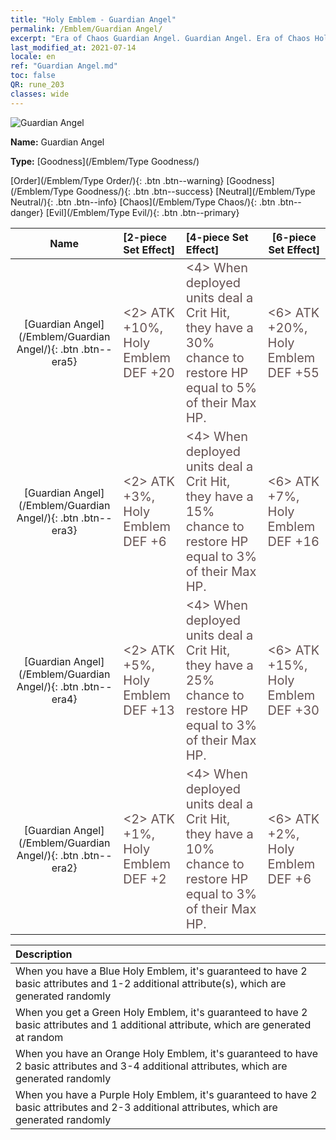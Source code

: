 ```yaml
---
title: "Holy Emblem - Guardian Angel"
permalink: /Emblem/Guardian Angel/
excerpt: "Era of Chaos Guardian Angel. Guardian Angel. Era of Chaos Holy Emblem Guardian Angel. Era of Chaos Goodness Guardian Angel"
last_modified_at: 2021-07-14
locale: en
ref: "Guardian Angel.md"
toc: false
QR: rune_203
classes: wide
---
```


  ![Guardian Angel](/images/r/rune_icon_203.png)

 **Name:** Guardian Angel

 **Type:** [Goodness](/Emblem/Type Goodness/)

  [Order](/Emblem/Type Order/){: .btn .btn--warning}   [Goodness](/Emblem/Type Goodness/){: .btn .btn--success}   [Neutral](/Emblem/Type Neutral/){: .btn .btn--info}   [Chaos](/Emblem/Type Chaos/){: .btn .btn--danger}   [Evil](/Emblem/Type Evil/){: .btn .btn--primary} 

  |  Name    | [2-piece Set Effect] | [4-piece Set Effect] | [6-piece Set Effect]  | 
  |:-----------------------:|:-------------------|:-----------------|----------------| 
  | [Guardian Angel](/Emblem/Guardian Angel/){: .btn .btn--era5} | <span style="color: #645252;font-size:20px">&lt;2&gt; ATK +10%, Holy Emblem DEF +20</span> | <span style="color: #645252;font-size:20px">&lt;4&gt; When deployed units deal a Crit Hit, they have a 30% chance to restore HP equal to 5% of their Max HP.</span> | <span style="color: #645252;font-size:20px">&lt;6&gt; ATK +20%, Holy Emblem DEF +55</span> | 
  | [Guardian Angel](/Emblem/Guardian Angel/){: .btn .btn--era3} | <span style="color: #645252;font-size:20px">&lt;2&gt; ATK +3%, Holy Emblem DEF +6</span> | <span style="color: #645252;font-size:20px">&lt;4&gt; When deployed units deal a Crit Hit, they have a 15% chance to restore HP equal to 3% of their Max HP.</span> | <span style="color: #645252;font-size:20px">&lt;6&gt; ATK +7%, Holy Emblem DEF +16</span> | 
  | [Guardian Angel](/Emblem/Guardian Angel/){: .btn .btn--era4} | <span style="color: #645252;font-size:20px">&lt;2&gt; ATK +5%, Holy Emblem DEF +13</span> | <span style="color: #645252;font-size:20px">&lt;4&gt; When deployed units deal a Crit Hit, they have a 25% chance to restore HP equal to 3% of their Max HP.</span> | <span style="color: #645252;font-size:20px">&lt;6&gt; ATK +15%, Holy Emblem DEF +30</span> | 
  | [Guardian Angel](/Emblem/Guardian Angel/){: .btn .btn--era2} | <span style="color: #645252;font-size:20px">&lt;2&gt; ATK +1%, Holy Emblem DEF +2</span> | <span style="color: #645252;font-size:20px">&lt;4&gt; When deployed units deal a Crit Hit, they have a 10% chance to restore HP equal to 3% of their Max HP.</span> | <span style="color: #645252;font-size:20px">&lt;6&gt; ATK +2%, Holy Emblem DEF +6</span> | 

  |         Description            | 
  |:-------------------------------|
  | When you have a Blue Holy Emblem, it's guaranteed to have 2 basic attributes and 1-2 additional attribute(s), which are generated randomly |
  | When you get a Green Holy Emblem, it's guaranteed to have 2 basic attributes and 1 additional attribute, which are generated at random |
  | When you have an Orange Holy Emblem, it's guaranteed to have 2 basic attributes and 3-4 additional attributes, which are generated randomly |
  | When you have a Purple Holy Emblem, it's guaranteed to have 2 basic attributes and 2-3 additional attributes, which are generated randomly |
